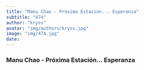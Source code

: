 ```yaml
---
title: "Manu Chao - Próxima Estación... Esperanza"
subtitle: "474"
author: "kryss"
avatar: "img/authors/kryss.jpg"
image: "img/474.jpg"
date:
---
```


### Manu Chao - Próxima Estación... Esperanza
